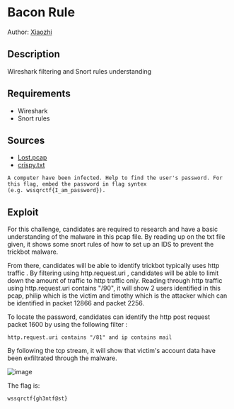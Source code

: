 # Bacon Rule
Author: [Xiaozhi](https://github.com/xiaoxiao69)

## Description
Wireshark filtering and Snort rules understanding 

## Requirements
- Wireshark
- Snort rules

## Sources

- [Lost.pcap](https://github.com/ChanTingHui/wssqrctf/blob/main/forensics/Bacon%20Rule/bin/Lost.pcap)
- [crispy.txt](https://github.com/ChanTingHui/wssqrctf/blob/main/forensics/Bacon%20Rule/bin/crispy.txt)

```
A computer have been infected. Help to find the user's password. For this flag, embed the password in flag syntex 
(e.g. wssqrctf{I_am_password}).
```

## Exploit

For this challenge, candidates are required to research and have a basic understanding of the malware in this pcap file. By reading up on the txt file given, it shows some
snort rules of how to set up an IDS to prevent the trickbot malware.

From there, candidates will be able to identify trickbot typically uses http traffic . By filtering using http.request.uri , candidates will be able to limit down the amount of traffic to http traffic only.
Reading through http traffic using http.request.uri contains "/90", it will show 2 users identified in this pcap, philip which is the victim and timothy which is the attacker which can be identified in packet 12866 and packet 2256. 

To locate the password, candidates can identify the http post request packet 1600 by using the following filter :

```
http.request.uri contains "/81" and ip contains mail
```


By following the tcp stream, it will show that victim's account data have been exfiltrated through the malware.

![image](https://user-images.githubusercontent.com/69874238/121502579-e0858180-ca12-11eb-9245-ecb6ecb5e0c4.png)



The flag is:

```
wssqrctf{gh3ntf@st}
```
